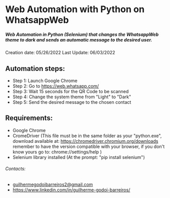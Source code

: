 # Web Automation with Python on WhatsappWeb
##### Web Automation in Python (Selenium) that changes the WhatsappWeb theme to dark and sends an automatic message to the desired user.
Creation date: 05/26/2022
Last Update:   06/03/2022

## Automation steps:

- Step 1: Launch Google Chrome
- Step 2: Go to https://web.whatsapp.com/
- Step 3: Wait 15 seconds for the QR Code to be scanned
- Step 4: Change the system theme from "Light" to "Dark"
- Step 5: Send the desired message to the chosen contact

## Requirements:
- Google Chrome
- CromeDriver (This file must be in the same folder as your "python.exe", download available at: https://chromedriver.chromium.org/downloads remember to have the version compatible with your browser, if you don't know yours go to: chrome://settings/help )
- Selenium library installed (At the prompt: "pip install selenium")

###### Contacts:
- guilhermegodoibarreiros2@gmail.com
- https://www.linkedin.com/in/guilherme-godoi-barreiros/
